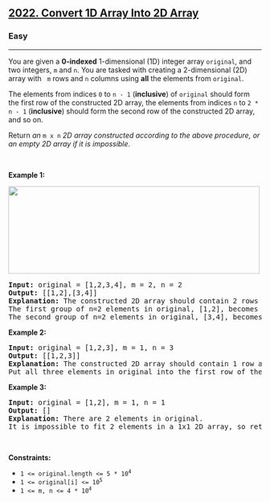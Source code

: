 <h2><a href="https://leetcode.com/problems/convert-1d-array-into-2d-array/solutions/?envType=daily-question&envId=2024-09-01">2022. Convert 1D Array Into 2D Array</a></h2><h3>Easy</h3><hr><p>You are given a <strong>0-indexed</strong> 1-dimensional (1D) integer array <code>original</code>, and two integers, <code>m</code> and <code>n</code>. You are tasked with creating a 2-dimensional (2D) array with <code> m</code> rows and <code>n</code> columns using <strong>all</strong> the elements from <code>original</code>.</p>

<p>The elements from indices <code>0</code> to <code>n - 1</code> (<strong>inclusive</strong>) of <code>original</code> should form the first row of the constructed 2D array, the elements from indices <code>n</code> to <code>2 * n - 1</code> (<strong>inclusive</strong>) should form the second row of the constructed 2D array, and so on.</p>

<p>Return <em>an </em><code>m x n</code><em> 2D array constructed according to the above procedure, or an empty 2D array if it is impossible</em>.</p>

<p>&nbsp;</p>
<p><strong class="example">Example 1:</strong></p>
<img src="https://assets.leetcode.com/uploads/2021/08/26/image-20210826114243-1.png" style="width: 500px; height: 174px;" />
<pre>
<strong>Input:</strong> original = [1,2,3,4], m = 2, n = 2
<strong>Output:</strong> [[1,2],[3,4]]
<strong>Explanation:</strong> The constructed 2D array should contain 2 rows and 2 columns.
The first group of n=2 elements in original, [1,2], becomes the first row in the constructed 2D array.
The second group of n=2 elements in original, [3,4], becomes the second row in the constructed 2D array.
</pre>

<p><strong class="example">Example 2:</strong></p>

<pre>
<strong>Input:</strong> original = [1,2,3], m = 1, n = 3
<strong>Output:</strong> [[1,2,3]]
<strong>Explanation:</strong> The constructed 2D array should contain 1 row and 3 columns.
Put all three elements in original into the first row of the constructed 2D array.
</pre>

<p><strong class="example">Example 3:</strong></p>

<pre>
<strong>Input:</strong> original = [1,2], m = 1, n = 1
<strong>Output:</strong> []
<strong>Explanation:</strong> There are 2 elements in original.
It is impossible to fit 2 elements in a 1x1 2D array, so return an empty 2D array.
</pre>

<p>&nbsp;</p>
<p><strong>Constraints:</strong></p>

<ul>
	<li><code>1 &lt;= original.length &lt;= 5 * 10<sup>4</sup></code></li>
	<li><code>1 &lt;= original[i] &lt;= 10<sup>5</sup></code></li>
	<li><code>1 &lt;= m, n &lt;= 4 * 10<sup>4</sup></code></li>
</ul>
